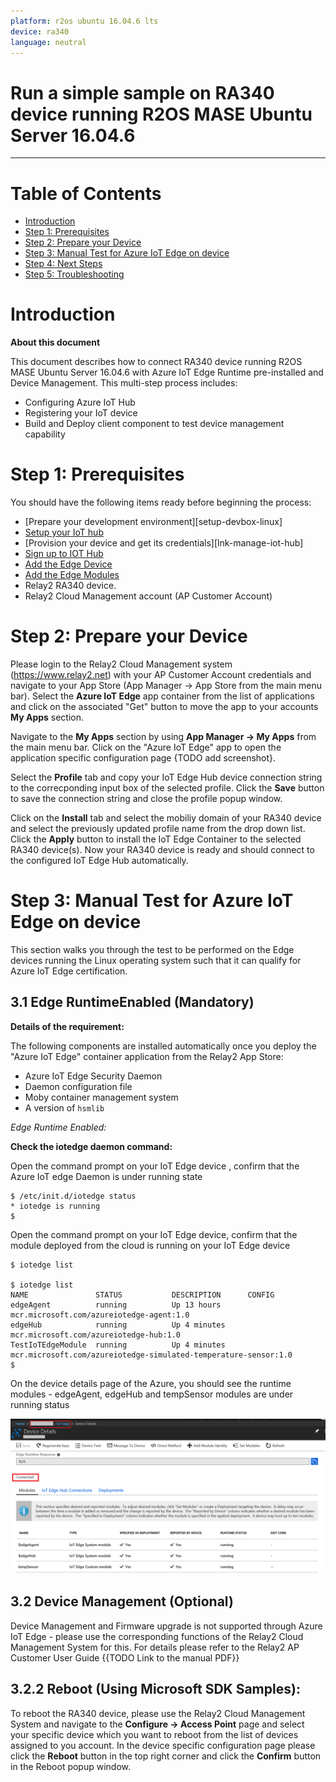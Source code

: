 ```yaml
---
platform: r2os ubuntu 16.04.6 lts
device: ra340
language: neutral
---
```


Run a simple sample on RA340 device running R2OS MASE Ubuntu Server 16.04.6
===
---

# Table of Contents

-   [Introduction](#Introduction)
-   [Step 1: Prerequisites](#Prerequisites)
-   [Step 2: Prepare your Device](#PrepareDevice)
-   [Step 3: Manual Test for Azure IoT Edge on device](#Manual)
-   [Step 4: Next Steps](#NextSteps)
-   [Step 5: Troubleshooting](#Step-5-Troubleshooting)

<a name="Introduction"></a>
# Introduction

**About this document**

This document describes how to connect RA340 device running R2OS MASE Ubuntu Server 16.04.6 with Azure IoT Edge Runtime pre-installed and Device Management. This multi-step process includes:

-   Configuring Azure IoT Hub
-   Registering your IoT device
-   Build and Deploy client component to test device management capability 

<a name="Prerequisites"></a>
# Step 1: Prerequisites

You should have the following items ready before beginning the process:

-   [Prepare your development environment][setup-devbox-linux]
-   [Setup your IoT hub](https://account.windowsazure.com/signup?offer=ms-azr-0044p)
-   [Provision your device and get its credentials][lnk-manage-iot-hub]
-   [Sign up to IOT Hub](https://account.windowsazure.com/signup?offer=ms-azr-0044p)
-   [Add the Edge Device](https://docs.microsoft.com/en-us/azure/iot-edge/quickstart-linux)
-   [Add the Edge Modules](https://docs.microsoft.com/en-us/azure/iot-edge/quickstart-linux#deploy-a-module)
-   Relay2 RA340 device.
-   Relay2 Cloud Management account (AP Customer Account)

<a name="PrepareDevice"></a>
# Step 2: Prepare your Device

Please login to the Relay2 Cloud Management system (<https://www.relay2.net>) with your AP Customer Account credentials and navigate to your App Store (App Manager -> App Store from the  main menu bar). Select the **Azure IoT Edge** app container from the list of applications and click on the associated "Get" button to move the app to your accounts **My Apps** section.

Navigate to the **My Apps** section by using **App Manager -> My Apps** from the main menu bar. Click on the "Azure IoT Edge" app to open the application specific configuration page {TODO add screenshot}. 

Select the **Profile** tab and copy your IoT Edge Hub device connection string to the correcponding input box of the selected profile. Click the **Save** button to save the connection string and close the profile popup window.

Click on the **Install** tab and select the mobiliy domain of your RA340 device and select the previously updated profile name from the drop down list. Click the **Apply** button to install the IoT Edge Container to the selected RA340 device(s).
Now your RA340 device is ready and should connect to the configured IoT Edge Hub automatically.

<a name="Manual"></a>
# Step 3: Manual Test for Azure IoT Edge on device

This section walks you through the test to be performed on the Edge devices running the Linux operating system such that it can qualify for Azure IoT Edge certification.

<a name="Step-3-1-IoTEdgeRunTime"></a>
## 3.1 Edge RuntimeEnabled (Mandatory)

**Details of the requirement:**

The following components are installed automatically once you deploy the "Azure IoT Edge" container application from the Relay2 App Store:

-   Azure IoT Edge Security Daemon
-   Daemon configuration file
-   Moby container management system
-   A version of `hsmlib` 

*Edge Runtime Enabled:*

**Check the iotedge daemon command:** 

Open the command prompt on your IoT Edge device , confirm that the Azure IoT edge Daemon is under running state

    $ /etc/init.d/iotedge status
    * iotedge is running
    $

Open the command prompt on your IoT Edge device, confirm that the module deployed from the cloud is running on your IoT Edge device

    $ iotedge list 

    $ iotedge list
    NAME               STATUS           DESCRIPTION      CONFIG
    edgeAgent          running          Up 13 hours      mcr.microsoft.com/azureiotedge-agent:1.0
    edgeHub            running          Up 4 minutes     mcr.microsoft.com/azureiotedge-hub:1.0
    TestIoTEdgeModule  running          Up 4 minutes     mcr.microsoft.com/azureiotedge-simulated-temperature-sensor:1.0
    $

On the device details page of the Azure, you should see the runtime modules - edgeAgent, edgeHub and tempSensor modules are under running status

 ![](./media/ArtiGO/tempSensor.png)

<a name="Step-3-2-DeviceManagement"></a>
## 3.2 Device Management (Optional)

Device Management and Firmware upgrade is not supported through Azure IoT Edge - please use the corresponding functions of the Relay2 Cloud Management System for this. For details please refer to the Relay2 AP Customer User Guide {{TODO Link to the manual PDF}}

## 3.2.2 Reboot (Using Microsoft SDK Samples):

To reboot the RA340 device, please use the Relay2 Cloud Management System and navigate to the **Configure -> Access Point** page and select your specific device which you want to reboot from the list of devices assigned to you account. In the device specific configuration page please click the **Reboot** button in the top right corner and click the **Confirm** button in the Reboot popup window.




